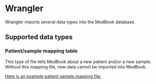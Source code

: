 # Wrangler

Wrangler imports several data types into the MedBook database.

## Supported data types

### Patient/sample mapping table

This type of file tells MedBook about a new patient and/or a new sample.
Without this mapping file, new data cannot be imported into MedBook.

[Here is an example patient sample mapping file.](/example-files/patient_sample_mapping.tsv)
